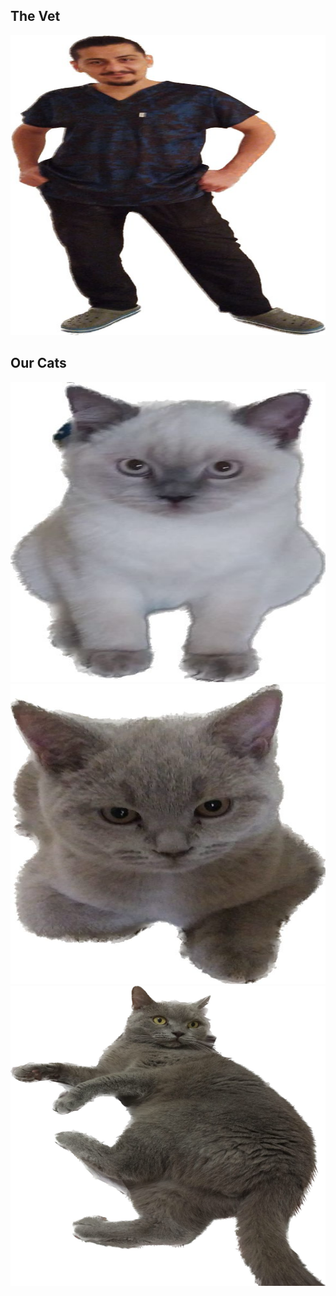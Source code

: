 ## The Vet
<img src="assets/furkan.png" width="640" height="480" />

## Our Cats
<img src="assets/cat0000001.png" width="640" height="480" />
<img src="assets/cat0000002.png" width="640" height="480" />
<img src="assets/cat0000003.png" width="640" height="480" />
